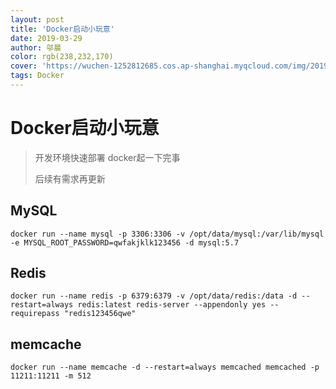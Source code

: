 ```yaml
---
layout: post
title: 'Docker启动小玩意'
date: 2019-03-29
author: 邬晨
color: rgb(238,232,170)
cover: 'https://wuchen-1252812685.cos.ap-shanghai.myqcloud.com/img/2019-03-29/th1.jpg'
tags: Docker
---
```






# Docker启动小玩意



> 开发环境快速部署 docker起一下完事
>
> 后续有需求再更新

## MySQL

```shell
docker run --name mysql -p 3306:3306 -v /opt/data/mysql:/var/lib/mysql -e MYSQL_ROOT_PASSWORD=qwfakjklk123456 -d mysql:5.7
```

## Redis

```shell
docker run --name redis -p 6379:6379 -v /opt/data/redis:/data -d --restart=always redis:latest redis-server --appendonly yes --requirepass "redis123456qwe"
```

## memcache

```shell
docker run --name memcache -d --restart=always memcached memcached -p 11211:11211 -m 512
```

